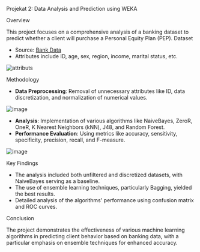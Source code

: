 Projekat 2: Data Analysis and Prediction using WEKA

Overview

This project focuses on a comprehensive analysis of a banking dataset to predict whether a client will purchase a Personal Equity Plan (PEP).
Dataset

- Source: [Bank Data](http://facweb.cs.depaul.edu/mobasher/classes/ect584/WEKA/data/bank-data.csv)
- Attributes include ID, age, sex, region, income, marital status, etc.

![attributs](https://github.com/AsinaMilic/Skladistenje-podataka-i-otkrivanje-znanja/assets/54029561/df579330-f4ba-4522-aa0a-0efc92d6b581)


Methodology

- **Data Preprocessing**: Removal of unnecessary attributes like ID, data discretization, and normalization of numerical values.

![image](https://github.com/AsinaMilic/Skladistenje-podataka-i-otkrivanje-znanja/assets/54029561/1e6a8923-855c-4306-ae57-dcc1366c9e73)

- **Analysis**: Implementation of various algorithms like NaiveBayes, ZeroR, OneR, K Nearest Neighbors (kNN), J48, and Random Forest.
- **Performance Evaluation**: Using metrics like accuracy, sensitivity, specificity, precision, recall, and F-measure.

![image](https://github.com/AsinaMilic/Skladistenje-podataka-i-otkrivanje-znanja/assets/54029561/70953b96-7c18-4f17-aea6-ce7bf0ec5b56)


Key Findings

- The analysis included both unfiltered and discretized datasets, with NaiveBayes serving as a baseline.
- The use of ensemble learning techniques, particularly Bagging, yielded the best results.
- Detailed analysis of the algorithms' performance using confusion matrix and ROC curves.

Conclusion

The project demonstrates the effectiveness of various machine learning algorithms in predicting client behavior based on banking data, with a particular emphasis on ensemble techniques for enhanced accuracy.


